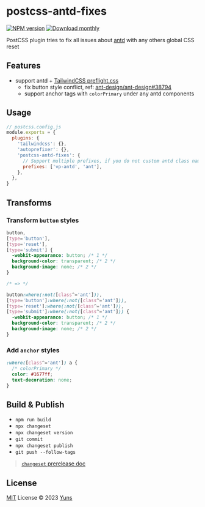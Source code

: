 # postcss-antd-fixes

[![NPM version](https://img.shields.io/npm/v/postcss-antd-fixes?color=a1b858&label=)](https://www.npmjs.com/package/postcss-antd-fixes) [![Download monthly](https://img.shields.io/npm/dm/postcss-antd-fixes.svg)](https://www.npmjs.com/package/postcss-antd-fixes)

PostCSS plugin tries to fix all issues about [antd](https://www.npmjs.com/package/antd) with any others global CSS reset

## Features

- support antd + [TailwindCSS preflight.css](https://github.com/tailwindlabs/tailwindcss/blob/master/src/css/preflight.css)
  - fix button style conflict, ref: [ant-design/ant-design#38794](https://github.com/ant-design/ant-design/issues/38794)
  - support anchor tags with `colorPrimary` under any antd components

## Usage

```js
// postcss.config.js
module.exports = {
  plugins: {
    'tailwindcss': {},
    'autoprefixer': {},
    'postcss-antd-fixes': {
      // Support multiple prefixes, if you do not custom antd class name prefix, it's not necessary option.
      prefixes: ['vp-antd', 'ant'],
    },
  },
}
```

## Transforms

### Transform `button` styles

```css
button,
[type='button'],
[type='reset'],
[type='submit'] {
  -webkit-appearance: button; /* 1 */
  background-color: transparent; /* 2 */
  background-image: none; /* 2 */
}

/* => */

button:where(:not([class^='ant'])),
[type='button']:where(:not([class^='ant'])),
[type='reset']:where(:not([class^='ant'])),
[type='submit']:where(:not([class^='ant'])) {
  -webkit-appearance: button; /* 1 */
  background-color: transparent; /* 2 */
  background-image: none; /* 2 */
}
```

### Add `anchor` styles

```css
:where([class^='ant']) a {
  /* colorPrimary */
  color: #1677ff;
  text-decoration: none;
}
```

## Build & Publish

- `npm run build`
- `npx changeset`
- `npx changeset version`
- `git commit`
- `npx changeset publish`
- `git push --follow-tags`

> [`changeset` prerelease doc](https://github.com/changesets/changesets/blob/main/docs/prereleases.md)

## License

[MIT](./LICENSE) License © 2023 [Yuns](https://github.com/yunsii)
